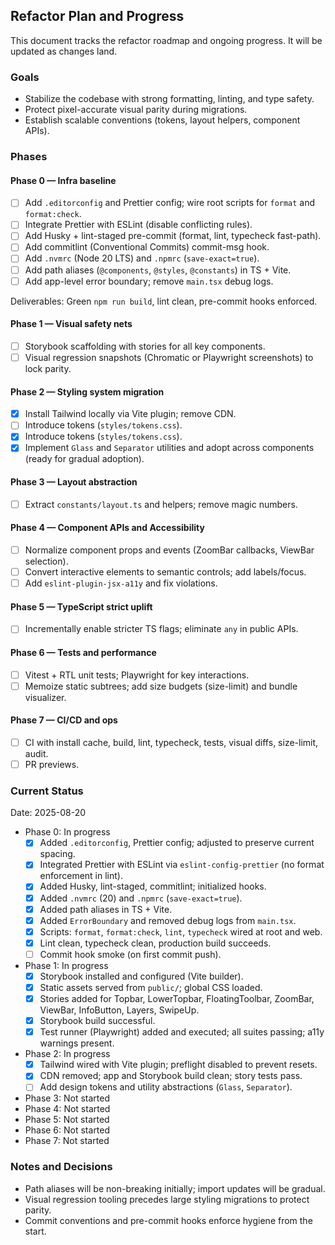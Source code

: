 ## Refactor Plan and Progress

This document tracks the refactor roadmap and ongoing progress. It will be updated as changes land.

### Goals
- Stabilize the codebase with strong formatting, linting, and type safety.
- Protect pixel-accurate visual parity during migrations.
- Establish scalable conventions (tokens, layout helpers, component APIs).

### Phases

#### Phase 0 — Infra baseline
- [ ] Add `.editorconfig` and Prettier config; wire root scripts for `format` and `format:check`.
- [ ] Integrate Prettier with ESLint (disable conflicting rules).
- [ ] Add Husky + lint-staged pre-commit (format, lint, typecheck fast-path).
- [ ] Add commitlint (Conventional Commits) commit-msg hook.
- [ ] Add `.nvmrc` (Node 20 LTS) and `.npmrc` (`save-exact=true`).
- [ ] Add path aliases (`@components`, `@styles`, `@constants`) in TS + Vite.
- [ ] Add app-level error boundary; remove `main.tsx` debug logs.

Deliverables: Green `npm run build`, lint clean, pre-commit hooks enforced.

#### Phase 1 — Visual safety nets
- [ ] Storybook scaffolding with stories for all key components.
- [ ] Visual regression snapshots (Chromatic or Playwright screenshots) to lock parity.

#### Phase 2 — Styling system migration
- [x] Install Tailwind locally via Vite plugin; remove CDN.
- [ ] Introduce tokens (`styles/tokens.css`).
- [x] Introduce tokens (`styles/tokens.css`).
- [x] Implement `Glass` and `Separator` utilities and adopt across components (ready for gradual adoption).

#### Phase 3 — Layout abstraction
- [ ] Extract `constants/layout.ts` and helpers; remove magic numbers.

#### Phase 4 — Component APIs and Accessibility
- [ ] Normalize component props and events (ZoomBar callbacks, ViewBar selection).
- [ ] Convert interactive elements to semantic controls; add labels/focus.
- [ ] Add `eslint-plugin-jsx-a11y` and fix violations.

#### Phase 5 — TypeScript strict uplift
- [ ] Incrementally enable stricter TS flags; eliminate `any` in public APIs.

#### Phase 6 — Tests and performance
- [ ] Vitest + RTL unit tests; Playwright for key interactions.
- [ ] Memoize static subtrees; add size budgets (size-limit) and bundle visualizer.

#### Phase 7 — CI/CD and ops
- [ ] CI with install cache, build, lint, typecheck, tests, visual diffs, size-limit, audit.
- [ ] PR previews.

### Current Status

Date: 2025-08-20

- Phase 0: In progress
  - [x] Added `.editorconfig`, Prettier config; adjusted to preserve current spacing.
  - [x] Integrated Prettier with ESLint via `eslint-config-prettier` (no format enforcement in lint).
  - [x] Added Husky, lint-staged, commitlint; initialized hooks.
  - [x] Added `.nvmrc` (20) and `.npmrc` (`save-exact=true`).
  - [x] Added path aliases in TS + Vite.
  - [x] Added `ErrorBoundary` and removed debug logs from `main.tsx`.
  - [x] Scripts: `format`, `format:check`, `lint`, `typecheck` wired at root and web.
  - [x] Lint clean, typecheck clean, production build succeeds.
  - [ ] Commit hook smoke (on first commit push).
- Phase 1: In progress
  - [x] Storybook installed and configured (Vite builder).
  - [x] Static assets served from `public/`; global CSS loaded.
  - [x] Stories added for Topbar, LowerTopbar, FloatingToolbar, ZoomBar, ViewBar, InfoButton, Layers, SwipeUp.
  - [x] Storybook build successful.
  - [x] Test runner (Playwright) added and executed; all suites passing; a11y warnings present.
- Phase 2: In progress
  - [x] Tailwind wired with Vite plugin; preflight disabled to prevent resets.
  - [x] CDN removed; app and Storybook build clean; story tests pass.
  - [ ] Add design tokens and utility abstractions (`Glass`, `Separator`).
- Phase 3: Not started
- Phase 4: Not started
- Phase 5: Not started
- Phase 6: Not started
- Phase 7: Not started

### Notes and Decisions
- Path aliases will be non-breaking initially; import updates will be gradual.
- Visual regression tooling precedes large styling migrations to protect parity.
- Commit conventions and pre-commit hooks enforce hygiene from the start.


